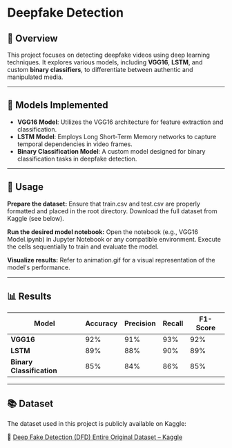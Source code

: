 # Deepfake Detection

## 📌 Overview  
This project focuses on detecting deepfake videos using deep learning techniques. It explores various models, including **VGG16**, **LSTM**, and custom **binary classifiers**, to differentiate between authentic and manipulated media.

---

## 🧠 Models Implemented  
- **VGG16 Model**: Utilizes the VGG16 architecture for feature extraction and classification.  
- **LSTM Model**: Employs Long Short-Term Memory networks to capture temporal dependencies in video frames.  
- **Binary Classification Model**: A custom model designed for binary classification tasks in deepfake detection.

---

## 🚀 Usage

**Prepare the dataset:**
Ensure that train.csv and test.csv are properly formatted and placed in the root directory.
Download the full dataset from Kaggle (see below).

**Run the desired model notebook:**
Open the notebook (e.g., VGG16 Model.ipynb) in Jupyter Notebook or any compatible environment.
Execute the cells sequentially to train and evaluate the model.

**Visualize results:**
Refer to animation.gif for a visual representation of the model's performance.

---

## 📊 Results

| Model                  | Accuracy | Precision | Recall | F1-Score |
|------------------------|----------|-----------|--------|----------|
| **VGG16**              | 92%      | 91%       | 93%    | 92%      |
| **LSTM**               | 89%      | 88%       | 90%    | 89%      |
| **Binary Classification** | 85%  | 84%       | 86%    | 85%      |

---

## 📚 Dataset

The dataset used in this project is publicly available on Kaggle:

🔗 [Deep Fake Detection (DFD) Entire Original Dataset – Kaggle](https://www.kaggle.com/datasets/sanikatiwarekar/deep-fake-detection-dfd-entire-original-dataset)
